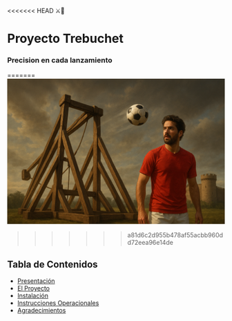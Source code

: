 <<<<<<< HEAD ⚔️🏰
# Proyecto Trebuchet 

### Precision en cada lanzamiento


=======
![alt text](image.png)
>>>>>>> a81d6c2d955b478af55acbb960dd72eea96e14de

## Tabla de Contenidos

- [Presentación](#presentación)
- [El Proyecto](#el-proyecto)
- [Instalación](#instalación)
- [Instrucciones Operacionales](#instrucciones-operacionales)
- [Agradecimientos](#agradecimientos)